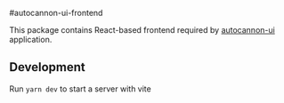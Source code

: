 #autocannon-ui-frontend

This package contains React-based frontend required by [autocannon-ui](https://github.com/nearform/autocannon-ui) application.

## Development

Run `yarn dev` to start a server with vite
